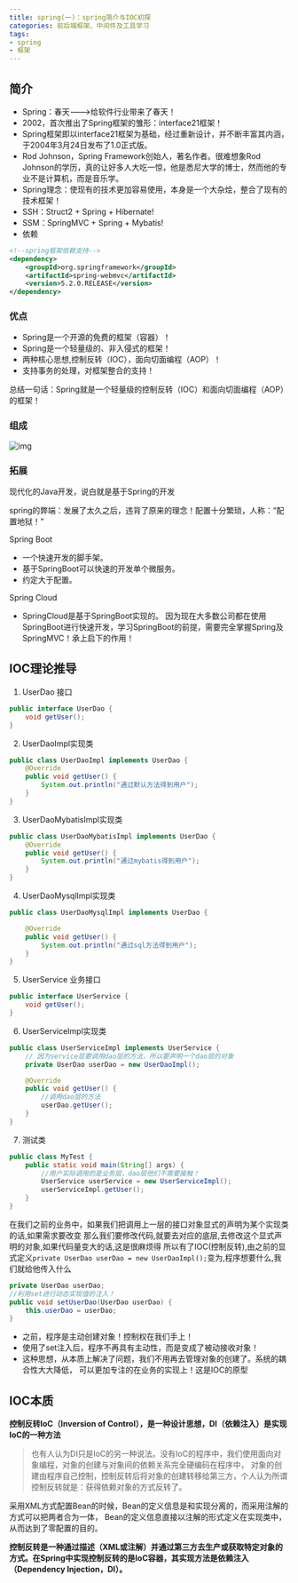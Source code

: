 ```yaml
---
title: spring(一)：spring简介与IOC初探
categories: 前后端框架、中间件及工具学习
tags:
- spring
- 框架 
---
```


## 简介

- Spring：春天--->给软件行业带来了春天！
- 2002，首次推出了Spring框架的雏形：interface21框架！
- Spring框架即以interface21框架为基础，经过重新设计，并不断丰富其内涵，于2004年3月24日发布了1.0正式版。
- Rod Johnson，Spring Framework创始人，著名作者。很难想象Rod Johnson的学历，真的让好多人大吃一惊，他是悉尼大学的博士，然而他的专业不是计算机，而是音乐学。
- Spring理念：使现有的技术更加容易使用，本身是一个大杂烩，整合了现有的技术框架！
- SSH：Struct2 + Spring + Hibernate!
- SSM：SpringMVC + Spring + Mybatis!
- 依赖

```xml
<!--spring框架依赖支持-->
<dependency>
    <groupId>org.springframework</groupId>
    <artifactId>spring-webmvc</artifactId>
    <version>5.2.0.RELEASE</version>
</dependency>
```

### 优点

- Spring是一个开源的免费的框架（容器）！
- Spring是一个轻量级的、非入侵式的框架！
- 两种核心思想,控制反转（IOC），面向切面编程（AOP）！
- 支持事务的处理，对框架整合的支持！

总结一句话：Spring就是一个轻量级的控制反转（IOC）和面向切面编程（AOP）的框架！

### 组成

![img](https://hanser373.oss-cn-beijing.aliyuncs.com/img/202304132245470.png)

### 拓展

现代化的Java开发，说白就是基于Spring的开发

spring的弊端：发展了太久之后，违背了原来的理念！配置十分繁琐，人称：“配置地狱！”

Spring Boot

- 一个快速开发的脚手架。
- 基于SpringBoot可以快速的开发单个微服务。
- 约定大于配置。

Spring Cloud

- SpringCloud是基于SpringBoot实现的。 因为现在大多数公司都在使用SpringBoot进行快速开发，学习SpringBoot的前提，需要完全掌握Spring及SpringMVC！承上启下的作用！

## IOC理论推导

1. UserDao 接口

```java
public interface UserDao {
    void getUser();
}
```

2. UserDaoImpl实现类

```java
public class UserDaoImpl implements UserDao {
    @Override
    public void getUser() {
        System.out.println("通过默认方法得到用户");
    }
}
```

3. UserDaoMybatisImpl实现类

```java
public class UserDaoMybatisImpl implements UserDao {
    @Override
    public void getUser() {
        System.out.println("通过mybatis得到用户");
    }
}
```

4. UserDaoMysqlImpl实现类

```java
public class UserDaoMysqlImpl implements UserDao {

    @Override
    public void getUser() {
        System.out.println("通过sql方法得到用户");
    }
}
```

5. UserService 业务接口

```java
public interface UserService {
    void getUser();
}
```

6. UserServiceImpl实现类

```java
public class UserServiceImpl implements UserService {
    // 因为service层要调用dao层的方法，所以要声明一个dao层的对象
    private UserDao userDao = new UserDaoImpl();

    @Override
    public void getUser() {
        //调用dao层的方法
        userDao.getUser();
    }
}
```

7. 测试类

```java
public class MyTest {
    public static void main(String[] args) {
        //用户实际调用的是业务层，dao层他们不需要接触！
        UserService userService = new UserServiceImpl();
        userServiceImpl.getUser();
    }
}
```

在我们之前的业务中，如果我们把调用上一层的接口对象显式的声明为某个实现类的话,如果需求要改变 那么我们要修改代码,就要去对应的底层,去修改这个显式声明的对象,如果代码量变大的话,这是很麻烦得 所以有了IOC(控制反转),由之前的显式定义`private UserDao userDao = new UserDaoImpl();`变为,程序想要什么,我们就给他传入什么

```java
private UserDao userDao;
//利用set进行动态实现值的注入！
public void setUserDao(UserDao userDao) {
    this.userDao = userDao;
}
```

- 之前，程序是主动创建对象！控制权在我们手上！
- 使用了set注入后，程序不再具有主动性，而是变成了被动接收对象！
- 这种思想，从本质上解决了问题，我们不用再去管理对象的创建了。系统的耦合性大大降低， 可以更加专注的在业务的实现上！这是IOC的原型

## IOC本质

**控制反转IoC（Inversion of Control），是一种设计思想，DI（依赖注入）是实现IoC的一种方法**

> 也有人认为DI只是IoC的另一种说法。没有IoC的程序中，我们使用面向对象编程，对象的创建与对象间的依赖关系完全硬编码在程序中，
> 对象的创建由程序自己控制，控制反转后将对象的创建转移给第三方，个人认为所谓控制反转就是：获得依赖对象的方式反转了。

采用XML方式配置Bean的时候，Bean的定义信息是和实现分离的，而采用注解的方式可以把两者合为一体，
Bean的定义信息直接以注解的形式定义在实现类中，从而达到了零配置的目的。

**控制反转是一种通过描述（XML或注解）并通过第三方去生产或获取特定对象的方式。在Spring中实现控制反转的是IoC容器，其实现方法是依赖注入（Dependency Injection，DI）。**





